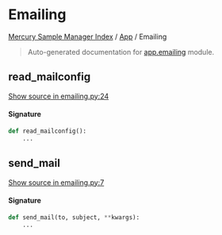 # Emailing

[Mercury Sample Manager Index](../README.md#mercury-sample-manager-index) /
[App](./index.md#app) /
Emailing

> Auto-generated documentation for [app.emailing](https://github.com/HolgerGraef/MSM/blob/master/app/emailing.py) module.

## read_mailconfig

[Show source in emailing.py:24](https://github.com/HolgerGraef/MSM/blob/master/app/emailing.py#L24)

#### Signature

```python
def read_mailconfig():
    ...
```



## send_mail

[Show source in emailing.py:7](https://github.com/HolgerGraef/MSM/blob/master/app/emailing.py#L7)

#### Signature

```python
def send_mail(to, subject, **kwargs):
    ...
```



